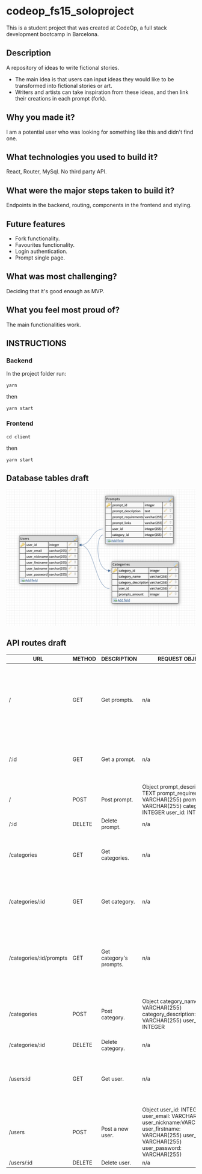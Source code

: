 # codeop_fs15_soloproject
This is a student project that was created at CodeOp, a full stack development bootcamp in Barcelona.

## Description
A repository of ideas to write fictional stories.

- The main idea is that users can input ideas they would like to be transformed into fictional stories or art.
- Writers and artists can take inspiration from these ideas, and then link their creations in each prompt (fork).


## Why you made it?
I am a potential user who was looking for something like this and didn't find one.

## What technologies you used to build it?
React, Router, MySql. No third party API.

## What were the major steps taken to build it?
Endpoints in the backend, routing, components in the frontend and styling.

## Future features
- Fork functionality.
- Favourites functionality.
- Login authentication.
- Prompt single page.

## What was most challenging?
Deciding that it's good enough as MVP.

## What you feel most proud of?
The main functionalities work.

## INSTRUCTIONS
### Backend
In the project folder run:

```
yarn
```
then

```
yarn start
```
### Frontend

```
cd client
```
then
```
yarn start
```


## Database tables draft

![Database tables draft](img/database_draft.png)

## API routes draft

| URL | METHOD | DESCRIPTION | REQUEST OBJECT | RESPONSE OBJECT |
|-----|--------|-------------|----------------|-----------------|
| /   | GET    | Get prompts. | n/a | Array  Object  prompt_id: INTEGER  prompt_description: TEXT prompt_requirements: VARCHAR(255)  prompt_categories: VARCHAR(255) prompt_links: VARCHAR(255) category_id: INTEGER user_nickname: VARCHAR(255) category_name: VARCHAR(255) |
| /:id   | GET    | Get a prompt. | n/a | Object  prompt_id: INTEGER  prompt_description: TEXT prompt_requirements: VARCHAR(255)  prompt_links: VARCHAR(255)  user_id: INTEGER Category_id: INTEGER |
| / | POST | Post prompt. |   Object  prompt_description: TEXT  prompt_requirements: VARCHAR(255)  prompt_links: VARCHAR(255)  category_id: INTEGER  user_id: INTEGER | Object  prompt_description: TEXT  prompt_requirements: VARCHAR(255)  prompt_links: VARCHAR(255)  category_id: INTEGER  user_id: INTEGER |
| /:id | DELETE | Delete prompt. | n/a | n/a |
| /categories | GET | Get categories. | n/a | Array  Object  category_id: INTEGER category_name: VARCHAR(255)  category_description: VARCHAR(255)  user_id: INTEGER prompts_amount: INTEGER | n/a |
| /categories/:id | GET | Get category. | n/a | category_id: INTEGER category_name: VARCHAR(255) category_description: VARCHAR(255) user_id: INTEGER prompts_amount: INTEGER |
| /categories/:id/prompts | GET | Get category's prompts. | n/a | prompt_id: INTEGER prompt_description: VARCHAR(255) prompt_requirements: VARCHAR(255) prompt_links: VARCHAR(255) category_id: INTEGER user_nickname: VARCHAR(255) category_name: VARCHAR(255)|
| /categories | POST | Post category. | Object  category_name: VARCHAR(255)  category_description: VARCHAR(255)  user_id: INTEGER | category_id: INTEGER category_name: VARCHAR(255) category_description: VARCHAR(255) user_id: INTEGER prompts_amount: INTEGER |
| /categories/:id | DELETE | Delete category. | n/a | n/a|
| /users:id | GET | Get user. | n/a | Object user_id: INTEGER user_email: VARCHAR(255) user_nickname:VARCHAR(255) user_firstname: VARCHAR(255) user_lastname: VARCHAR(255) user_password: VARCHAR(255) |
| /users | POST | Post a new user. | Object  user_id: INTEGER user_email: VARCHAR(255) user_nickname:VARCHAR(255) user_firstname: VARCHAR(255) user_lastname: VARCHAR(255) user_password: VARCHAR(255) | Object  user_id: INTEGER user_email: VARCHAR(255) user_nickname:VARCHAR(255) user_firstname: VARCHAR(255) user_lastname: VARCHAR(255) user_password: VARCHAR(255) |
| /users/:id | DELETE | Delete user. | n/a | n/a |

